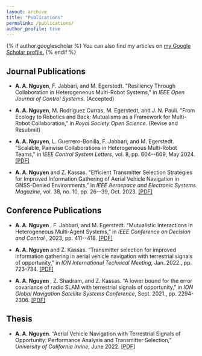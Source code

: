 ```yaml
---
layout: archive
title: "Publications"
permalink: /publications/
author_profile: true
---
```


{% if author.googlescholar %}
  You can also find my articles on <u><a href="{{author.googlescholar}}">my Google Scholar profile</a>.</u>
{% endif %}

Journal Publications
------

* <b>A. A. Nguyen</b>, F. Jabbari, and M. Egerstedt. "Resiliency Through Collaboration in Heterogeneous Multi-Robot Systems," in <i>IEEE Open Journal of Control Systems</i>. (Accepted)

* <b>A. A. Nguyen</b>, M. Rodriguez Curras, M. Egerstedt, and J. N. Pauli. "From Ecology to Robotics and Back: Mutualisms as a Framework for Multi-Robot Collaboration," in <i>Royal Society Open Science</i>. (Revise and Resubmit)

* <b>A. A. Nguyen</b>, L. Guerrero-Bonilla, F. Jabbari, and M. Egerstedt. "Scalable, Pairwise Collaborations in Heterogeneous Multi-Robot Teams," in <i>IEEE Control System Letters</i>, vol. 8, pp. 604--609, May 2024. [[PDF]](https://alexngxyen.github.io/files/Scalable_Pairwise_Collaborations_in_Heterogeneous_Multi-Robot_Teams.pdf)

* <b>A. A. Nguyen</b> and Z. Kassas. "Efficient Transmitter Selection Strategies for Improved Information Gathering of Aerial Vehicle
Navigation in GNSS-Denied Environments," in <i>IEEE Aerospace and Electronic Systems Magazine</i>, vol. 38, no. 10, pp. 26--39, Oct. 2023. [[PDF]](https://alexngxyen.github.io/files/Efficient_Transmitter_Selection_Strategies_for_Improved_Information_Gathering_of_Aerial_Vehicle_Navigation_in_GNSS-Denied_Environments.pdf)

Conference Publications
------
* <b>A. A. Nguyen </b>, F. Jabbari, and M. Egerstedt. “Mutualistic Interactions in Heterogeneous Multi-Agent Systems,” in <i>IEEE Conference on Decision and Control </i>, 2023, pp. 411--418. [[PDF]](https://alexngxyen.github.io/files/Mutualistic_Interactions_in_Heterogeneous_Multi-Agent_Systems.pdf)

* <b>A. A. Nguyen </b> and Z. Kassas. “Transmitter selection for improved information gathering in aerial vehicle navigation with terrestrial signals of opportunity,” in <i> ION International Technical Meeting</i>, Jan. 2022., pp. 723-734. [[PDF]](https://alexngxyen.github.io/files/ION_ITM_2022_Alex_Final_Submission.pdf)

* <b>A. A. Nguyen </b><sup> </sup>, Z. Shadram<sup></sup>, and Z. Kassas. “A lower bound for the error covariance of radio SLAM with terrestrial signals of opportunity,” in <i>ION Global Navigation Satellite Systems Conference</i>, Sept. 2021., pp. 2294-2306. [[PDF]](https://alexngxyen.github.io/files/ION_2021_Second_Submission_Alex.pdf)

Thesis
------
* <b>A. A. Nguyen</b>. “Aerial Vehicle Navigation with Terrestrial Signals of Opportunity: Performance Analysis and Transmitter Selection,” <i>University of California Irvine</i>, June 2022. [[PDF]](https://alexngxyen.github.io/files/Alex_Nguyen_UCI_Masters_Thesis.pdf) 

<!-- <sup>*</sup> -- indicates equal author contribution -->
